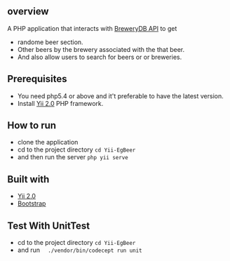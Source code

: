 ## overview
A PHP application that interacts with [BreweryDB API](http://www.brewerydb.com/) to get <br>
* randome beer section.
* Other beers by the brewery associated with the that beer.
* And also allow users to search for beers or or breweries.

## Prerequisites
* You need php5.4 or above and it't preferable to have the latest version.
* Install [Yii 2.0](https://www.yiiframework.com/) PHP framework.

## How to run
* clone the application
* cd to the project directory
```cd Yii-EgBeer ```
* and then run the server
``` php yii serve ```
## Built with
* [Yii 2.0](https://www.yiiframework.com/)
* [Bootstrap](https://getbootstrap.com/)

## Test With UnitTest
* cd to the project directory
 ```cd Yii-EgBeer ```
* and run ```  ./vendor/bin/codecept run unit```



